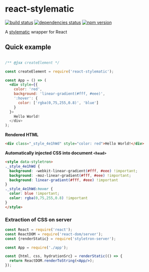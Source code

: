 # react-stylematic

[![build status][build-badge]][build-href]
[![dependencies status][deps-badge]][deps-href]
[![npm version][npm-badge]][npm-href]

A [stylematic](https://github.com/rtsao/stylematic) wrapper for React

## Quick example

```jsx

/** @jsx createElement */

const createElement = require('react-stylematic'); 

const App = () => (
  <div style={{
    color: 'red',
    background: 'linear-gradient(#fff, #eee)',
    ':hover': {
      color: ['rgba(0,75,255,0.8)', 'blue']
    }
  }>
    Hello World!
  </div>
);

```
**Rendered HTML**
```html
<div class="_style_4e1hWd" style="color: red">Hello World!</div>
```

**Automatically injected CSS into document `<head>`**
```html
<style data-styletron>
._style_4e1hWd {
  background: -webkit-linear-gradient(#fff, #eee) !important;
  background: -moz-linear-gradient(#fff, #eee) !important;
  background: linear-gradient(#fff, #eee) !important
}
._style_4e1hWd:hover {
  color: blue !important;
  color: rgba(0,75,255,0.8) !important
}
</style>
```

### Extraction of CSS on server

```jsx
const React = require('react');
const ReactDOM = require('react-dom/server');
const {renderStatic} = require('styletron-server');

const App = require('./app');

const {html, css, hydrationSrc} = renderStatic(() => {
  return ReactDOM.renderToString(<App/>);
});
```


[build-badge]: https://travis-ci.org/rtsao/react-stylematic.svg?branch=master
[build-href]: https://travis-ci.org/rtsao/react-stylematic
[deps-badge]: https://david-dm.org/rtsao/react-stylematic.svg
[deps-href]: https://david-dm.org/rtsao/react-stylematic
[npm-badge]: https://badge.fury.io/js/react-stylematic.svg
[npm-href]: https://www.npmjs.com/package/react-stylematic
